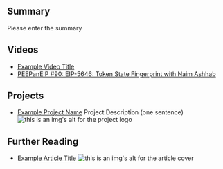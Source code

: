 ## Summary

Please enter the summary

## Videos

- [Example Video Title](https://www.youtube.com/watch?v=TDGq4aeevgY)
- [PEEPanEIP #90: EIP-5646: Token State Fingerprint with Naim Ashhab](https://www.youtube.com/watch?v=bb9exDj5CVk&list=PL4cwHXAawZxqu0PKKyMzG_3BJV_xZTi1F&index=23)

## Projects

- [Example Project Name](https://xxxx.xxx/xxxxx) Project Description (one sentence) ![this is an img's alt for the project logo](https://xxxx.xxx/project-logo.xxx)

## Further Reading

- [Example Article Title](https://xxxx.xxx/xxxxx) ![this is an img's alt for the article cover](https://xxxx.xxx/article-cover.xxx)
